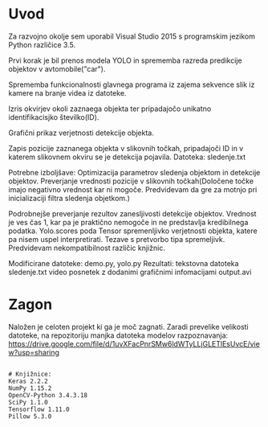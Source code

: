 
# Uvod
Za razvojno okolje sem uporabil Visual Studio 2015 s programskim jezikom Python različice 3.5.

Prvi korak je bil prenos modela YOLO in sprememba razreda predikcije objektov v avtomobile("car").

Sprememba funkcionalnosti glavnega programa iz zajema sekvence slik iz kamere na branje videa iz datoteke. 

Izris okvirjev okoli zaznaega objekta ter pripadajočo unikatno identifikacisjko številko(ID).

Grafični prikaz verjetnosti detekcije objekta.

Zapis pozicije zaznanega objekta v slikovnih točkah, pripadajoči ID in v katerem slikovnem okviru se je detekcija pojavila.
Datoteka: sledenje.txt

Potrebne izboljšave:
Optimizacija parametrov sledenja objektom in detekcije objektov.
Preverjanje vrednosti pozicije v slikovnih točkah(Določene točke imajo negativno vrednost kar ni mogoče. Predvidevam da gre za motnjo pri inicializaciji filtra sledenja  objetkom.)

Podrobnejše preverjanje rezultov zanesljivosti detekcije objektov. Vrednost je ves čas 1, kar pa je praktično nemogoče in ne predstavlja kredibilnega podatka. Yolo.scores poda Tensor spremenljivko verjetnosti objekta, katere pa nisem uspel interpretirati. Tezave s pretvorbo tipa spremeljivk. Predvidevam nekompatibilnost različic knjižnic.

Modificirane datoteke: demo.py, yolo.py
Rezultati: tekstovna datoteka sledenje.txt
           video posnetek z dodanimi grafičnimi infomacijami output.avi

# Zagon

Naložen je celoten projekt ki ga je moč zagnati. Zaradi prevelike velikosti datoteke, na repozitoriju manjka datoteka modelov razpoznavanja: https://drive.google.com/file/d/1uvXFacPnrSMw6ldWTyLLjGLETlEsUvcE/view?usp=sharing


  ```

# Knjižnice:
  Keras 2.2.2
  NumPy 1.15.2
  OpenCV-Python 3.4.3.18
  SciPy 1.1.0
  Tensorflow 1.11.0
  Pillow 5.3.0


 

